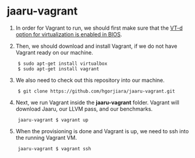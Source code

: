 # jaaru-vagrant


1. In order for Vagrant to run, we should first make sure that the [VT-d option for virtualization is enabled in BIOS](https://docs.fedoraproject.org/en-US/Fedora/13/html/Virtualization_Guide/sect-Virtualization-Troubleshooting-Enabling_Intel_VT_and_AMD_V_virtualization_hardware_extensions_in_BIOS.html).

2. Then, we should download and install Vagrant, if we do not have Vagrant ready on our machine.

```
    $ sudo apt-get install virtualbox
    $ sudo apt-get install vagrant
```

3. We also need to check out this repository into our machine.

```
    $ git clone https://github.com/hgorjiara/jaaru-vagrant.git
```

4. Next, we run Vagrant inside the **jaaru-vagrant** folder.  Vagrant will download Jaaru, our LLVM pass, and our benchmarks.

```
    jaaru-vagrant $ vagrant up
```

5. When the provisioning is done and Vagrant is up, we need to ssh into the running Vagrant VM.

```
    jaaru-vagrant $ vagrant ssh
```
